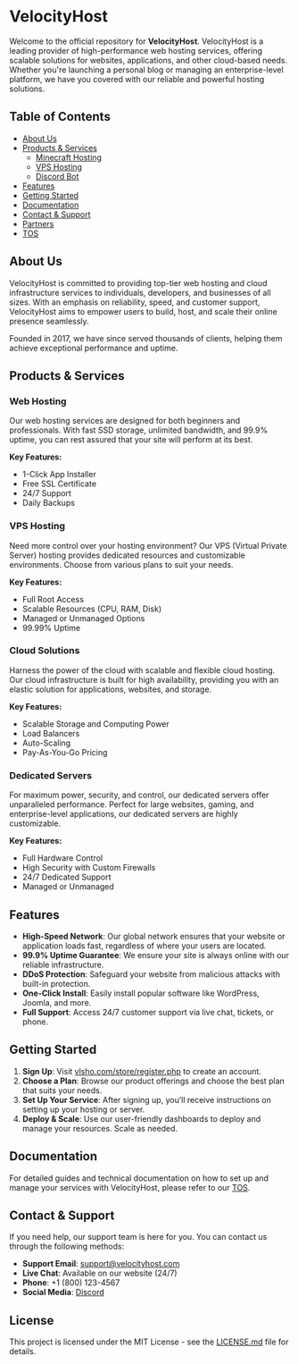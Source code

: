 # VelocityHost

Welcome to the official repository for **VelocityHost**. VelocityHost is a leading provider of high-performance web hosting services, offering scalable solutions for websites, applications, and other cloud-based needs. Whether you're launching a personal blog or managing an enterprise-level platform, we have you covered with our reliable and powerful hosting solutions.

## Table of Contents

- [About Us](http://vlsho.com/)
- [Products & Services](https://vlsho.com/)
  - [Minecraft Hosting](https://vlsho.com/minecraft.php)
  - [VPS Hosting](https://vlsho.com/vps-hosting.php)
  - [Discord Bot](https://vlsho.com/discord-hosting.php)
- [Features](https://vlsho.com/)
- [Getting Started](https://vlsho.com/)
- [Documentation](#documentation)
- [Contact & Support](https://discord.gg/velocityhost-ltd-931176857305497641)
- [Partners](https://vlsho.com/partners.php)
- [TOS](https://vlsho.com/terms-of-service.php)

## About Us

VelocityHost is committed to providing top-tier web hosting and cloud infrastructure services to individuals, developers, and businesses of all sizes. With an emphasis on reliability, speed, and customer support, VelocityHost aims to empower users to build, host, and scale their online presence seamlessly. 

Founded in 2017, we have since served thousands of clients, helping them achieve exceptional performance and uptime.

## Products & Services

### Web Hosting

Our web hosting services are designed for both beginners and professionals. With fast SSD storage, unlimited bandwidth, and 99.9% uptime, you can rest assured that your site will perform at its best.

**Key Features:**
- 1-Click App Installer
- Free SSL Certificate
- 24/7 Support
- Daily Backups

### VPS Hosting

Need more control over your hosting environment? Our VPS (Virtual Private Server) hosting provides dedicated resources and customizable environments. Choose from various plans to suit your needs.

**Key Features:**
- Full Root Access
- Scalable Resources (CPU, RAM, Disk)
- Managed or Unmanaged Options
- 99.99% Uptime

### Cloud Solutions

Harness the power of the cloud with scalable and flexible cloud hosting. Our cloud infrastructure is built for high availability, providing you with an elastic solution for applications, websites, and storage.

**Key Features:**
- Scalable Storage and Computing Power
- Load Balancers
- Auto-Scaling
- Pay-As-You-Go Pricing

### Dedicated Servers

For maximum power, security, and control, our dedicated servers offer unparalleled performance. Perfect for large websites, gaming, and enterprise-level applications, our dedicated servers are highly customizable.

**Key Features:**
- Full Hardware Control
- High Security with Custom Firewalls
- 24/7 Dedicated Support
- Managed or Unmanaged

## Features

- **High-Speed Network**: Our global network ensures that your website or application loads fast, regardless of where your users are located.
- **99.9% Uptime Guarantee**: We ensure your site is always online with our reliable infrastructure.
- **DDoS Protection**: Safeguard your website from malicious attacks with built-in protection.
- **One-Click Install**: Easily install popular software like WordPress, Joomla, and more.
- **Full Support**: Access 24/7 customer support via live chat, tickets, or phone.

## Getting Started

1. **Sign Up**: Visit [vlsho.com/store/register.php](https://vlsho.com/store/register.php) to create an account.
2. **Choose a Plan**: Browse our product offerings and choose the best plan that suits your needs.
3. **Set Up Your Service**: After signing up, you’ll receive instructions on setting up your hosting or server.
4. **Deploy & Scale**: Use our user-friendly dashboards to deploy and manage your resources. Scale as needed.

## Documentation

For detailed guides and technical documentation on how to set up and manage your services with VelocityHost, please refer to our [TOS](https://vlsho.com/terms-of-service.php).

## Contact & Support

If you need help, our support team is here for you. You can contact us through the following methods:

- **Support Email**: support@velocityhost.com
- **Live Chat**: Available on our website (24/7)
- **Phone**: +1 (800) 123-4567
- **Social Media**: [Discord](https://discord.gg/velocityhost-ltd-931176857305497641)


## License

This project is licensed under the MIT License - see the [LICENSE.md](LICENSE.md) file for details.
